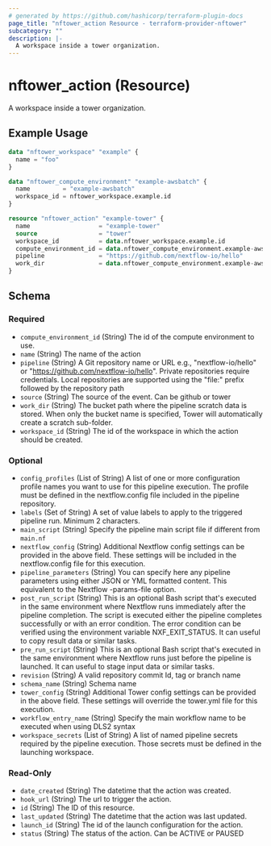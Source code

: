 ```yaml
---
# generated by https://github.com/hashicorp/terraform-plugin-docs
page_title: "nftower_action Resource - terraform-provider-nftower"
subcategory: ""
description: |-
  A workspace inside a tower organization.
---
```


# nftower_action (Resource)

A workspace inside a tower organization.

## Example Usage

```terraform
data "nftower_workspace" "example" {
  name = "foo"
}

data "nftower_compute_environment" "example-awsbatch" {
  name         = "example-awsbatch"
  workspace_id = nftower_workspace.example.id
}

resource "nftower_action" "example-tower" {
  name                   = "example-tower"
  source                 = "tower"
  workspace_id           = data.nftower_workspace.example.id
  compute_environment_id = data.nftower_compute_environment.example-awsbatch.id
  pipeline               = "https://github.com/nextflow-io/hello"
  work_dir               = data.nftower_compute_environment.example-awsbatch.aws_batch.0.work_dir
}
```

<!-- schema generated by tfplugindocs -->
## Schema

### Required

- `compute_environment_id` (String) The id of the compute environment to use.
- `name` (String) The name of the action
- `pipeline` (String) A Git repository name or URL e.g., "nextflow-io/hello" or "https://github.com/nextflow-io/hello". Private repositories require credentials. Local repositories are supported using the "file:" prefix followed by the repository path
- `source` (String) The source of the event. Can be github or tower
- `work_dir` (String) The bucket path where the pipeline scratch data is stored. When only the bucket name is specified, Tower will automatically create a scratch sub-folder.
- `workspace_id` (String) The id of the workspace in which the action should be created.

### Optional

- `config_profiles` (List of String) A list of one or more configuration profile names you want to use for this pipeline execution. The profile must be defined in the nextflow.config file included in the pipeline repository.
- `labels` (Set of String) A set of value labels to apply to the triggered pipeline run. Minimum 2 characters.
- `main_script` (String) Specify the pipeline main script file if different from `main.nf`
- `nextflow_config` (String) Additional Nextflow config settings can be provided in the above field. These settings will be included in the nextflow.config file for this execution.
- `pipeline_parameters` (String) You can specify here any pipeline parameters using either JSON or YML formatted content. This equivalent to the Nextflow -params-file option.
- `post_run_script` (String) This is an optional Bash script that's executed in the same environment where Nextflow runs immediately after the pipeline completion. The script is executed either the pipeline completes successfully or with an error condition. The error condition can be verified using the environment variable NXF_EXIT_STATUS. It can useful to copy result data or similar tasks.
- `pre_run_script` (String) This is an optional Bash script that's executed in the same environment where Nextflow runs just before the pipeline is launched. It can useful to stage input data or similar tasks.
- `revision` (String) A valid repository commit Id, tag or branch name
- `schema_name` (String) Schema name
- `tower_config` (String) Additional Tower config settings can be provided in the above field. These settings will override the tower.yml file for this execution.
- `workflow_entry_name` (String) Specify the main workflow name to be executed when using DLS2 syntax
- `workspace_secrets` (List of String) A list of named pipeline secrets required by the pipeline execution. Those secrets must be defined in the launching workspace.

### Read-Only

- `date_created` (String) The datetime that the action was created.
- `hook_url` (String) The url to trigger the action.
- `id` (String) The ID of this resource.
- `last_updated` (String) The datetime that the action was last updated.
- `launch_id` (String) The id of the launch configuration for the action.
- `status` (String) The status of the action. Can be ACTIVE or PAUSED
